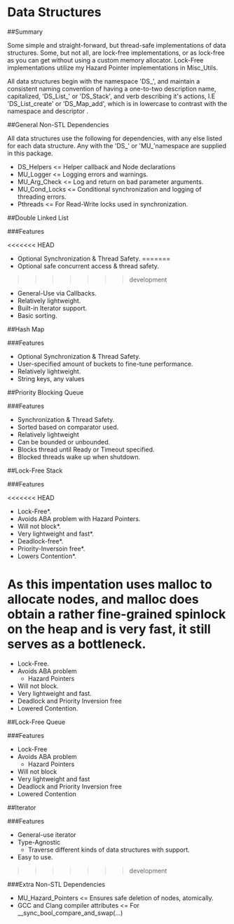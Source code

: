 # Data Structures

##Summary

Some simple and straight-forward, but thread-safe implementations of data structures. Some, but not all, are lock-free implementations, or as lock-free as you can get without using a custom memory allocator. Lock-Free implementations utilize my Hazard Pointer implementations in Misc_Utils.

All data structures begin with the namespace 'DS_', and maintain a consistent naming convention of having a one-to-two description name, capitalized, 'DS_List_' or 'DS_Stack', and verb describing it's actions, I.E 'DS_List_create' or 'DS_Map_add', which is in lowercase to contrast with the namespace and descriptor .

##General Non-STL Dependencies

All data structures use the following for dependencies, with any else listed for each data structure. Any with the 'DS_' or 'MU_'namespace are supplied in this package.

* DS_Helpers <= Helper callback and Node declarations
* MU_Logger <= Logging errors and warnings.
* MU_Arg_Check <= Log and return on bad parameter arguments.
* MU_Cond_Locks <= Conditional synchronization and logging of threading errors.
* Pthreads <= For Read-Write locks used in synchronization.

##Double Linked List

###Features

<<<<<<< HEAD
* Optional Synchronization & Thread Safety.
=======
* Optional safe concurrent access & thread safety.
>>>>>>> development
* General-Use via Callbacks.
* Relatively lightweight.
* Built-in Iterator support.
* Basic sorting.

##Hash Map

###Features

* Optional Synchronization & Thread Safety.
* User-specified amount of buckets to fine-tune performance.
* Relatively lightweight.
* String keys, any values

##Priority Blocking Queue

###Features

* Synchronization & Thread Safety.
* Sorted based on comparator used.
* Relatively lightweight
* Can be bounded or unbounded.
* Blocks thread until Ready or Timeout specified.
* Blocked threads wake up when shutdown.

##Lock-Free Stack

###Features

<<<<<<< HEAD
* Lock-Free*.
* Avoids ABA problem with Hazard Pointers.
* Will not block*.
* Very lightweight and fast*.
* Deadlock-free*.
* Priority-Inversoin free*.
* Lowers Contention*.

As this impentation uses malloc to allocate nodes, and malloc does obtain a rather fine-grained spinlock on the heap and is very fast, it still serves as a bottleneck. 
=======
* Lock-Free.
* Avoids ABA problem
    - Hazard Pointers
* Will not block.
* Very lightweight and fast.
* Deadlock and Priority Inversion free
* Lowered Contention.

##Lock-Free Queue

###Features

* Lock-Free
* Avoids ABA problem
    - Hazard Pointers
* Will not block
* Very lightweight and fast
* Deadlock and Priority Inversion free
* Lowered Contention

##Iterator

###Features

* General-use iterator
* Type-Agnostic
    - Traverse different kinds of data structures with support.
* Easy to use.
>>>>>>> development

###Extra Non-STL Dependencies

* MU_Hazard_Pointers <= Ensures safe deletion of nodes, atomically.
* GCC and Clang compiler attributes <= For __sync_bool_compare_and_swap(...)
